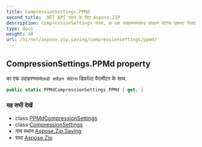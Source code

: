 ```yaml
---
title: CompressionSettings.PPMd
second_title: .NET API संदर्भ के लिए Aspose.ZIP
description: CompressionSettings संपत्त. क एक उदहरणपपएमड संपड़न सेटंग्स डफ़ल्ट पैरमटर के सथ.
type: docs
weight: 40
url: /hi/net/aspose.zip.saving/compressionsettings/ppmd/
---
```

## CompressionSettings.PPMd property

का एक उदाहरण`पीपीएमडी संपीड़न सेटिंग्स` डिफ़ॉल्ट पैरामीटर के साथ.

```csharp
public static PPMdCompressionSettings PPMd { get; }
```

### यह सभी देखें

* class [PPMdCompressionSettings](../../ppmdcompressionsettings/)
* class [CompressionSettings](../)
* नाम स्थान [Aspose.Zip.Saving](../../compressionsettings/)
* सभा [Aspose.Zip](../../../)


